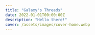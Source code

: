 ```yaml
---
title: "Galaxy's Threads"
date: 2022-01-01T00:00:00Z
description: "Hello there!"
cover: /assets/images/cover-home.webp
---
```

